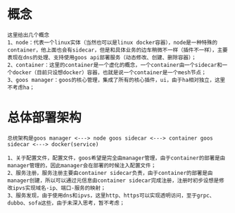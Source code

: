 # 概念
    这里给出几个概念
    1、node：代表一个linux实体（当然也可以是linux docker容器），node是一种特殊的container，他上面也会有sidecar，但是和具体业务的边车稍微不一样（插件不一样），主要表现在dns的处理、支持使用goos api部署服务（动态修改、创建、删除容器）；
    2、container：这里的container是一个虚化的概念，一个container由一个sidecar和一个docker（目前只设想docker）容器，也就是说一个container是一个mesh节点；
    3、goos manager：goos的核心管理，集成了所有的核心插件，ui，由于ha相对独立，这里不考虑ha；
    

# 总体部署架构
    总统架构是goos manager <---> node goos sidecar <---> container goos sidecar <---> docker(service)
    
    1、关于配置文件，配置文件，goos希望是完全由manager管理，由于container的部署是由manager管理的，因此manager会在部署的时候注入配置文件；
    2、服务注册，服务注册主要由container sidecar负责，由于container的部署是由manager创建，所以可以通过元信息由container sidecar完成注册，注册时初步设想是修改ipvs实现域名-ip、端口-服务的映射；
    3、服务发现，由于使用dns和ipvs，这里http、https可以实现透明访问，至于grpc、dubbo、sofa这些，由于未深入思考，暂不考虑；
